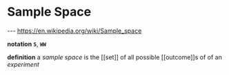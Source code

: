 # Sample Space

--- <https://en.wikipedia.org/wiki/Sample_space>

**notation** **`S`**, **`WW`**

**definition** a _sample space_ is the [[set]] of all possible [[outcome]]s of of an _experiment_
